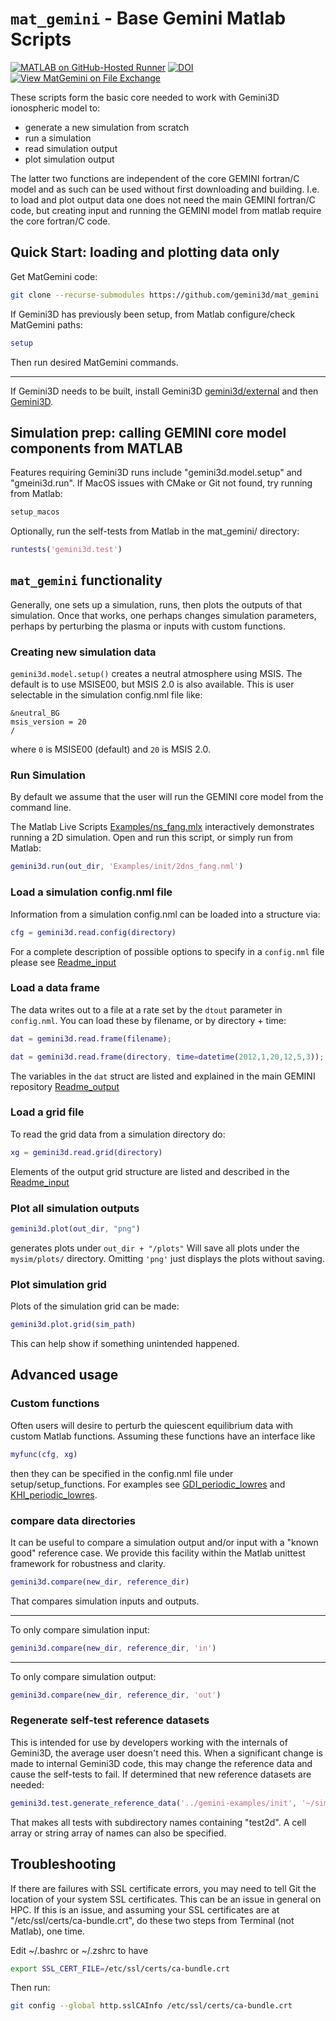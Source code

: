 # ```mat_gemini``` - Base Gemini Matlab Scripts

[![MATLAB on GitHub-Hosted Runner](https://github.com/gemini3d/mat_gemini/actions/workflows/ci.yml/badge.svg)](https://github.com/gemini3d/mat_gemini/actions/workflows/ci.yml)
[![DOI](https://zenodo.org/badge/246748210.svg)](https://zenodo.org/badge/latestdoi/246748210)
[![View MatGemini on File Exchange](https://www.mathworks.com/matlabcentral/images/matlab-file-exchange.svg)](https://www.mathworks.com/matlabcentral/fileexchange/78676-matgemini)

These scripts form the basic core needed to work with Gemini3D ionospheric model to:

* generate a new simulation from scratch
* run a simulation
* read simulation output
* plot simulation output

The latter two functions are independent of the core GEMINI fortran/C model and as such can be used without first downloading and building.  I.e. to load and plot output data one does not need the main GEMINI fortran/C code, but creating input and running the GEMINI model from matlab require the core fortran/C code.

## Quick Start:  loading and plotting data only

Get MatGemini code:

```sh
git clone --recurse-submodules https://github.com/gemini3d/mat_gemini
```

If Gemini3D has previously been setup, from Matlab configure/check MatGemini paths:

```matlab
setup
```

Then run desired MatGemini commands.

---

If Gemini3D needs to be built, install Gemini3D
[gemini3d/external](https://github.com/gemini3d/external)
and then
[Gemini3D](https://github.com/gemini3d/gemini3d).

## Simulation prep:  calling GEMINI core model components from MATLAB

Features requiring Gemini3D runs include "gemini3d.model.setup" and "gmeini3d.run".
If MacOS issues with CMake or Git not found, try running from Matlab:

```sh
setup_macos
```

Optionally, run the self-tests from Matlab in the mat_gemini/ directory:

```matlab
runtests('gemini3d.test')
```

## `mat_gemini` functionality

Generally, one sets up a simulation, runs, then plots the outputs of that simulation.
Once that works, one perhaps changes simulation parameters, perhaps by perturbing the plasma or inputs with custom functions.

### Creating new simulation data

`gemini3d.model.setup()` creates a neutral atmosphere using MSIS.
The default is to use MSISE00, but MSIS 2.0 is also available.
This is user selectable in the simulation config.nml file like:

```
&neutral_BG
msis_version = 20
/
```

where `0` is MSISE00 (default) and `20` is MSIS 2.0.

### Run Simulation

By default we assume that the user will run the GEMINI core model from the command line.

The Matlab Live Scripts [Examples/ns_fang.mlx](./Examples/ns_fang.mlx) interactively demonstrates running a 2D simulation.
Open and run this script, or simply run from Matlab:

```matlab
gemini3d.run(out_dir, 'Examples/init/2dns_fang.nml')
```

### Load a simulation config.nml file

Information from a simulation config.nml can be loaded into a structure via:

```matlab
cfg = gemini3d.read.config(directory)
```

For a complete description of possible options to specify in a ```config.nml``` file please see [Readme_input](https://github.com/gemini3d/gemini3d/blob/main/docs/Readme_input.md)

### Load a data frame

The data writes out to a file at a rate set by the ```dtout``` parameter in ```config.nml```.
You can load these by filename, or by directory + time:

```matlab
dat = gemini3d.read.frame(filename);
```

```matlab
dat = gemini3d.read.frame(directory, time=datetime(2012,1,20,12,5,3));
```

The variables in the ```dat``` struct are listed and explained in the main GEMINI repository
[Readme_output](https://github.com/gemini3d/gemini3d/blob/main/docs/Readme_output.md)

### Load a grid file

To read the grid data from a simulation directory do:

```matlab
xg = gemini3d.read.grid(directory)
```

Elements of the output grid structure are listed and described in the
[Readme_input](https://github.com/gemini3d/gemini3d/blob/main/docs/Readme_input.md)


### Plot all simulation outputs

```matlab
gemini3d.plot(out_dir, "png")
```

generates plots under `out_dir + "/plots"`
Will save all plots under the `mysim/plots/` directory. Omitting `'png'` just displays the plots without saving.

### Plot simulation grid

Plots of the simulation grid can be made:

```matlab
gemini3d.plot.grid(sim_path)
```

This can help show if something unintended happened.

## Advanced usage

### Custom functions

Often users will desire to perturb the quiescent equilibrium data with custom Matlab functions.
Assuming these functions have an interface like

```matlab
myfunc(cfg, xg)
```

then they can be specified in the config.nml file under setup/setup_functions.
For examples see
[GDI\_periodic\_lowres](https://github.com/gemini3d/gemini-examples/tree/main/init/GDI_periodic_lowres) and
[KHI\_periodic\_lowres](https://github.com/gemini3d/gemini-examples/tree/main/init/KHI_periodic_lowres).

### compare data directories

It can be useful to compare a simulation output and/or input with a "known good" reference case.
We provide this facility within the Matlab unittest framework for robustness and clarity.

```matlab
gemini3d.compare(new_dir, reference_dir)
```

That compares simulation inputs and outputs.

---

To only compare simulation input:

```matlab
gemini3d.compare(new_dir, reference_dir, 'in')
```

---

To only compare simulation output:

```matlab
gemini3d.compare(new_dir, reference_dir, 'out')
```

### Regenerate self-test reference datasets

This is intended for use by developers working with the internals of Gemini3D, the average user doesn't need this.
When a significant change is made to internal Gemini3D code, this may change the reference data and cause the self-tests to fail.
If determined that new reference datasets are needed:

```matlab
gemini3d.test.generate_reference_data('../gemini-examples/init', '~/sim', 'test2d')
```

That makes all tests with subdirectory names containing "test2d".
A cell array or string array of names can also be specified.

## Troubleshooting

If there are failures with SSL certificate errors, you may need to tell Git the location of your system SSL certificates. This can be an issue in general on HPC.
If this is an issue, and assuming your SSL certificates are at "/etc/ssl/certs/ca-bundle.crt", do these two steps from Terminal (not Matlab), one time.

Edit ~/.bashrc or ~/.zshrc to have

```sh
export SSL_CERT_FILE=/etc/ssl/certs/ca-bundle.crt
```

Then run:

```sh
git config --global http.sslCAInfo /etc/ssl/certs/ca-bundle.crt
```
